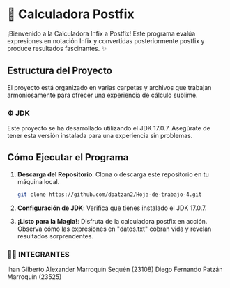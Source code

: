 # 🚀 Calculadora Postfix

¡Bienvenido a la Calculadora Infix a Postfix! Este programa evalúa expresiones en notación Infix y convertidas posteriormente postfix y produce resultados fascinantes. ✨

## Estructura del Proyecto

El proyecto está organizado en varias carpetas y archivos que trabajan armoniosamente para ofrecer una experiencia de cálculo sublime.

### ⚙️ JDK

Este proyecto se ha desarrollado utilizando el JDK 17.0.7. Asegúrate de tener esta versión instalada para una experiencia sin problemas.

## Cómo Ejecutar el Programa

1. **Descarga del Repositorio**: Clona o descarga este repositorio en tu máquina local.

    ```bash
    git clone https://github.com/dpatzan2/Hoja-de-trabajo-4.git
    ```

2. **Configuración de JDK**: Verifica que tienes instalado el JDK 17.0.7.



4. **¡Listo para la Magia!**: Disfruta de la calculadora postfix en acción. Observa cómo las expresiones en "datos.txt" cobran vida y revelan resultados sorprendentes.

### 👨‍🦱 INTEGRANTES

Ihan Gilberto Alexander Marroquín Sequén (23108)
Diego Fernando Patzán Marroquín (23525)
